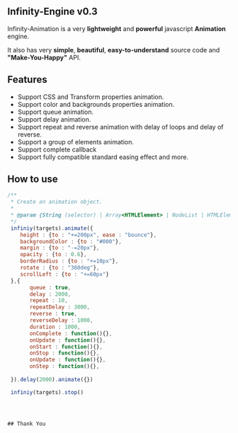 ## Infinity-Engine v0.3

Infinity-Animation is a very **lightweight** and **powerful** javascript **Animation** engine. 

It also has very **simple**, **beautiful**, **easy-to-understand** source code and **"Make-You-Happy"** API.


## Features

* Support CSS and Transform properties animation.
* Support color and backgrounds properties animation.
* Support queue animation.
* Support delay animation.
* Support repeat and reverse animation with delay of loops and delay of reverse.
* Support a group of elements animation.
* Support complete callback
* Support fully compatible standard easing effect and more.

## How to use

  ```js
  /**
   * Create an animation object.
   *
   * @param {String (selector) | Array<HTMLElement> | NodeList | HTMLElement} targets
   */
   infiniy(targets).animate({
      height : {to : "+=200px", ease : "bounce"},
      backgroundColor : {to : "#000"},
      margin : {to : "-=20px"},
      opacity : {to : 0.6},
      borderRadius : {to : "+=10px"},
      rotate : {to : "360deg"},
      scrollLeft : {to : "+=60px"}
   },{
         queue : true,
         delay : 2000,
         repeat : 10,
         repeatDelay : 3000,
         reverse : true,
         reverseDelay : 1000,
         duration : 1000,       
         onComplete : function(){},
         onUpdate : function(){},
         onStart : function(){},
         onStop : function(){},
         onUpdate : function(){},
         onStep : function(){},
        
   }).delay(2000).animate({})

   infiniy(targets).stop()
 
 


## Thank You
